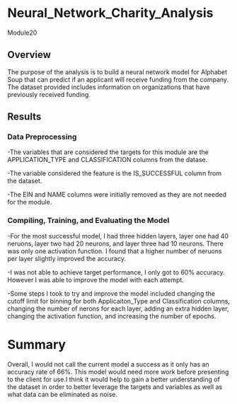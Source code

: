 # Neural_Network_Charity_Analysis
Module20

## Overview
The purpose of the analysis is to build a neural network model for Alphabet Soup that can predict if an applicant will receive funding from the company. The dataset provided includes information on organizations that have previously received funding.

## Results

### Data Preprocessing
-The variables that are considered the targets for this module are the APPLICATION_TYPE and CLASSIFICATION columns from the datase.

-The variable considered the feature is the IS_SUCCESSFUL column from the dataset.

-The EIN and NAME columns were initially removed as they are not needed for the module.

### Compiling, Training, and Evaluating the Model
-For the most successful model, I had three hidden layers, layer one had 40 neruons, layer two had 20 neurons, and layer three had 10 neurons. There was only one activation function. I found that a higher number of neruons per layer slightly improved the accuracy.

-I was not able to achieve target performance, I only got to 60% accuracy. However I was able to improve the model with each attempt.

-Some steps I took to try and improve the model included changing the cutoff limit for binning for both Applicaiton_Type and Classification columns, changing the number of nerons for each layer, adding an extra hidden layer, changing the activation function, and increasing the number of epochs.

# Summary
Overall, I would not call the current model a success as it only has an accuracy rate of 66%. This model would need more work before presenting to the client for use.I think it would help to gain a better understanding of the dataset in order to better leverage the targets and variables as well as what data can be eliminated as noise. 
